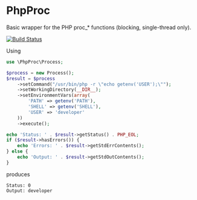 PhpProc
=======

Basic wrapper for the PHP proc_* functions (blocking, single-thread only).

[![Build Status](https://travis-ci.org/lshepstone/php-proc.png?branch=master)](https://travis-ci.org/lshepstone/php-proc)

Using

```php
use \PhpProc\Process;

$process = new Process();
$result = $process
    ->setCommand("/usr/bin/php -r \"echo getenv('USER');\"");
    ->setWorkingDirectory(__DIR__);
    ->setEnvironmentVars(array(
        'PATH' => getenv('PATH'),
        'SHELL' => getenv('SHELL'),
        'USER' => 'developer'
    ))
    ->execute();

echo 'Status: ' . $result->getStatus() . PHP_EOL;
if ($result->hasErrors()) {
    echo 'Errors: ' . $result->getStdErrContents();
} else {
    echo 'Output: ' . $result->getStdOutContents();
}
```

produces

```
Status: 0
Output: developer
```